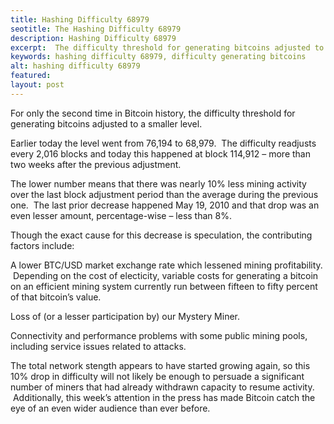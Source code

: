 ```yaml
---
title: Hashing Difficulty 68979
seotitle: The Hashing Difficulty 68979
description: Hashing Difficulty 68979
excerpt:  The difficulty threshold for generating bitcoins adjusted to a smaller level.
keywords: hashing difficulty 68979, difficulty generating bitcoins
alt: hashing difficulty 68979
featured: 
layout: post
---
```


<p>For only the second time in Bitcoin history, the difficulty threshold for generating bitcoins adjusted to a smaller level.</p>

<p>Earlier today the level went from 76,194 to 68,979.  The difficulty readjusts every 2,016 blocks and today this happened at block 114,912 – more than two weeks after the previous adjustment.</p>

<p>The lower number means that there was nearly 10% less mining activity over the last block adjustment period than the average during the previous one.  The last prior decrease happened May 19, 2010 and that drop was an even lesser amount, percentage-wise – less than 8%.</p>

<p>Though the exact cause for this decrease is speculation, the contributing factors include:</p>

<p>A lower BTC/USD market exchange rate which lessened mining profitability.  Depending on the cost of electicity, variable costs for generating a bitcoin on an efficient mining system currently run between fifteen to fifty percent of that bitcoin’s value.</p>

<p>Loss of (or a lesser participation by) our Mystery Miner.</p>

<p>Connectivity and performance problems with some public mining pools, including service issues related to attacks.</p>

<p>The total network stength appears to have started growing again, so this 10% drop in difficulty will not likely be enough to persuade a significant number of miners that had already withdrawn capacity to resume activity.  Additionally, this week’s attention in the press has made Bitcoin catch the eye of an even wider audience than ever before.</p>


